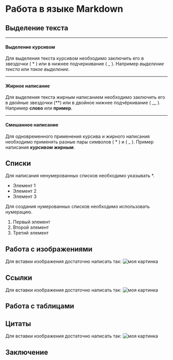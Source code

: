 # Работа в языке Markdown

## Выделение текста

___
#### Выделение курсивом

Для выделения текста курсивом необходимо заключить его в звездочки ( * ) или в нижнее подчеркивание ( _ ).
Например *выделение текста* или _такое выделение_.

___
#### Жирное написание

Для выделения текста жирным написанием необходимо заключить его в двойные звездочки (**) или в двойное нижнее подчёркивание ( __ ).
Например **слово** или __пример__.

***
#### Смешанное написание

Для одновременного применения курсива и жирного написания необходимо применять разные пары символов ( * ) и ( _ ).
Пример написания __*курсивом жирным*__.

## Списки
Для написания ненумерованных списков необходимо указывать *.
* Элемент 1
* Элемент 2
* Элемент 3

Для создания нумерованных списков необходимо использовать нумерацию.
1. Первый элемент
2. Второй элемент
3. Третий элемент

## Работа с изображениями
Для вставки изображения достаточно написать так:
![моя картинка](maxresdefault.jpg) 

## Ссылки
Для вставки изображения достаточно написать так:
![моя картинка](maxresdefault.jpg) 
## Работа с таблицами

## Цитаты
Для вставки изображения достаточно написать так:
![моя картинка](maxresdefault.jpg) 
## Заключение
